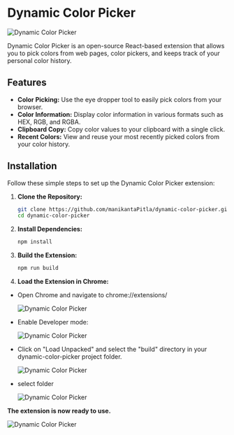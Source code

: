 # Dynamic Color Picker

![Dynamic Color Picker](https://res.cloudinary.com/df9fyawpk/image/upload/v1700914847/Dynamic%20color%20picker/Screenshot_2023-11-25_174804_ocd62v.png)

Dynamic Color Picker is an open-source React-based extension that allows you to pick colors from web pages, color pickers, and keeps track of your personal color history.

## Features

- **Color Picking:** Use the eye dropper tool to easily pick colors from your browser.
- **Color Information:** Display color information in various formats such as HEX, RGB, and RGBA.
- **Clipboard Copy:** Copy color values to your clipboard with a single click.
- **Recent Colors:** View and reuse your most recently picked colors from your color history.

## Installation

Follow these simple steps to set up the Dynamic Color Picker extension:

1. **Clone the Repository:**

   ```bash
   git clone https://github.com/manikantaPitla/dynamic-color-picker.git
   cd dynamic-color-picker
   ```

2. **Install Dependencies:**

   ```bash
   npm install
   ```

3. **Build the Extension:**

   ```bash
   npm run build
   ```

4. **Load the Extension in Chrome:**

- Open Chrome and navigate to chrome://extensions/

  ![Dynamic Color Picker](https://res.cloudinary.com/df9fyawpk/image/upload/v1700915854/Dynamic%20color%20picker/Screenshot_2023-11-25_180700_ckrrwo.png)

- Enable Developer mode:

  ![Dynamic Color Picker](https://res.cloudinary.com/df9fyawpk/image/upload/v1700916131/Dynamic%20color%20picker/Screenshot_2023-11-25_181201_hxi9rb.png)

- Click on "Load Unpacked" and select the "build" directory in your dynamic-color-picker project folder.

  ![Dynamic Color Picker](https://res.cloudinary.com/df9fyawpk/image/upload/v1700916352/Dynamic%20color%20picker/Screenshot_2023-11-25_181539_oafdje.png)

- select folder

  ![Dynamic Color Picker](https://res.cloudinary.com/df9fyawpk/image/upload/v1700916603/Dynamic%20color%20picker/Screenshot_2023-11-25_181912_ecr248.png)

**The extension is now ready to use.**

![Dynamic Color Picker](https://res.cloudinary.com/df9fyawpk/image/upload/v1700916700/Dynamic%20color%20picker/Screenshot_2023-11-25_182125_h9vobw.png)
